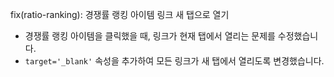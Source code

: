 fix(ratio-ranking): 경쟁률 랭킹 아이템 링크 새 탭으로 열기

- 경쟁률 랭킹 아이템을 클릭했을 때, 링크가 현재 탭에서 열리는 문제를 수정했습니다.
- `target='_blank'` 속성을 추가하여 모든 링크가 새 탭에서 열리도록 변경했습니다.
